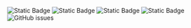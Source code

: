 ![Static Badge](https://img.shields.io/badge/blacklists-60-000000) ![Static Badge](https://img.shields.io/badge/blacklisted-2832787-cc0000) ![Static Badge](https://img.shields.io/badge/whitelisted-2245-00CC00) ![Static Badge](https://img.shields.io/badge/streaming_blacklist-28107-000000) ![GitHub issues](https://img.shields.io/github/issues/fabriziosalmi/blacklists)
